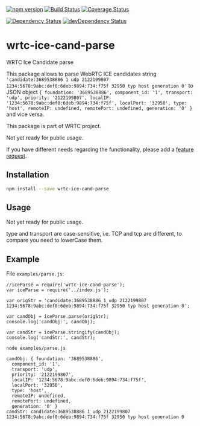 [![npm version](https://badge.fury.io/js/wrtc-ice-cand-parse.svg)](http://badge.fury.io/js/wrtc-ice-cand-parse)
[![Build Status](https://travis-ci.org/alykoshin/wrtc-ice-cand-parse.svg)](https://travis-ci.org/alykoshin/wrtc-ice-cand-parse)
[![Coverage Status](http://coveralls.io/repos/alykoshin/wrtc-ice-cand-parse/badge.svg?branch=master&service=github)](http://coveralls.io/github/alykoshin/wrtc-ice-cand-parse?branch=master)

[![Dependency Status](https://david-dm.org/alykoshin/wrtc-ice-cand-parse/status.svg)](https://david-dm.org/alykoshin/wrtc-ice-cand-parse#info=dependencies)
[![devDependency Status](https://david-dm.org/alykoshin/wrtc-ice-cand-parse/dev-status.svg)](https://david-dm.org/alykoshin/wrtc-ice-cand-parse#info=devDependencies)

wrtc-ice-cand-parse
===================

WRTC Ice Candidate parse

This package allows to parse WebRTC ICE candidates string `'candidate:3689538886 1 udp 2122199807 1234:5678:9abc:def0:6deb:9894:734:f75f 32950 typ host generation 0'` to JSON object 
`{ foundation: '3689538886',
  component_id: '1',
  transport: 'udp',
  priority: '2122199807',
  localIP: '1234:5678:9abc:def0:6deb:9894:734:f75f',
  localPort: '32950',
  type: 'host',
  remoteIP: undefined,
  remotePort: undefined,
  generation: '0' }` and vice versa.
  
This package is part of WRTC project.

Not yet ready for public usage.

If you have different needs regarding the functionality, please add a [feature request](https://github.com/alykoshin/wrtc-ice-cand-parse/issues).

## Installation

```sh
npm install --save wrtc-ice-cand-parse
```

## Usage

Not yet ready for public usage.

type and transport are case-sensitive, i.e. TCP and tcp are different, to compare you need to lowerCase them.


## Example

File `examples/parse.js`:

```
//iceParse = require('wrtc-ice-cand-parse');
var iceParse = require('../index.js');

var origStr = 'candidate:3689538886 1 udp 2122199807 1234:5678:9abc:def0:6deb:9894:734:f75f 32950 typ host generation 0';

var candObj = iceParse.parse(origStr);
console.log('candObj:', candObj);

var candStr = iceParse.stringify(candObj);
console.log('candStr:', candStr);
```

```
node examples/parse.js 
```
```
candObj: { foundation: '3689538886',
  component_id: '1',
  transport: 'udp',
  priority: '2122199807',
  localIP: '1234:5678:9abc:def0:6deb:9894:734:f75f',
  localPort: '32950',
  type: 'host',
  remoteIP: undefined,
  remotePort: undefined,
  generation: '0' }
candStr: candidate:3689538886 1 udp 2122199807 1234:5678:9abc:def0:6deb:9894:734:f75f 32950 typ host generation 0
```


